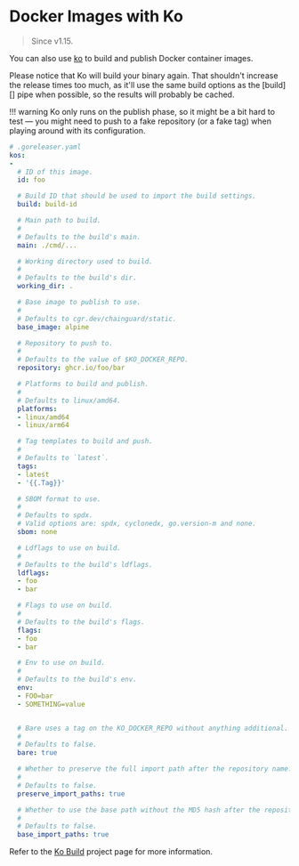 # Docker Images with Ko

> Since v1.15.

You can also use [ko][] to build and publish Docker container images.

Please notice that Ko will build your binary again.
That shouldn't increase the release times too much, as it'll use the same build
options as the [build][] pipe when possible, so the results will probably be cached.

!!! warning
    Ko only runs on the publish phase, so it might be a bit hard to test — you
    might need to push to a fake repository (or a fake tag) when playing around
    with its configuration.

```yaml
# .goreleaser.yaml
kos:
-
  # ID of this image.
  id: foo

  # Build ID that should be used to import the build settings.
  build: build-id

  # Main path to build.
  #
  # Defaults to the build's main.
  main: ./cmd/...

  # Working directory used to build.
  #
  # Defaults to the build's dir.
  working_dir: .

  # Base image to publish to use.
  #
  # Defaults to cgr.dev/chainguard/static.
  base_image: alpine

  # Repository to push to.
  #
  # Defaults to the value of $KO_DOCKER_REPO.
  repository: ghcr.io/foo/bar

  # Platforms to build and publish.
  #
  # Defaults to linux/amd64.
  platforms:
  - linux/amd64
  - linux/arm64

  # Tag templates to build and push.
  #
  # Defaults to `latest`.
  tags:
  - latest
  - '{{.Tag}}'

  # SBOM format to use.
  #
  # Defaults to spdx.
  # Valid options are: spdx, cyclonedx, go.version-m and none.
  sbom: none

  # Ldflags to use on build.
  #
  # Defaults to the build's ldflags.
  ldflags:
  - foo
  - bar

  # Flags to use on build.
  #
  # Defaults to the build's flags.
  flags:
  - foo
  - bar

  # Env to use on build.
  #
  # Defaults to the build's env.
  env:
  - FOO=bar
  - SOMETHING=value


  # Bare uses a tag on the KO_DOCKER_REPO without anything additional.
  #
  # Defaults to false.
  bare: true

  # Whether to preserve the full import path after the repository name.
  #
  # Defaults to false.
  preserve_import_paths: true

  # Whether to use the base path without the MD5 hash after the repository name.
  #
  # Defaults to false.
  base_import_paths: true
```

Refer to the [Ko Build][ko] project page for more information.

[ko]: https://ko.build
